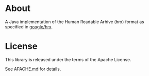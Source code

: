 # About

A Java implementation of the Human Readable Arhive (hrx) format as specified
in [google/hrx](https://github.com/google/hrx).

# License

This library is released under the terms of the Apache License.

See [APACHE.md](APACHE.md) for details.
